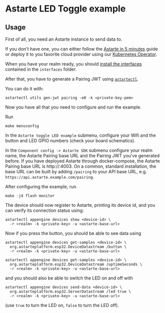 # Astarte LED Toggle example

## Usage
First of all, you need an Astarte instance to send data to.

If you don't have one, you can either follow the [Astarte in 5
minutes](https://docs.astarte-platform.org/latest/010-astarte_in_5_minutes.html) guide or deploy it
to you favorite cloud provider using our [Kubernetes
Operator](https://github.com/astarte-platform/astarte-kubernetes-operator).

When you have your realm ready, you should [install the
interfaces](https://docs.astarte-platform.org/latest/010-astarte_in_5_minutes.html#install-an-interface)
contained in the `interfaces` folder.

After that, you have to generate a Pairing JWT using
[`astartectl`](https://github.com/astarte-platform/astartectl).

You can do it with:

```
astartectl utils gen-jwt pairing -e0 -k <private-key-pem>
```

Now you have all that you need to configure and run the example.

Run

```
make menuconfig
```

In the `Astarte toggle LED example` submenu, configure your Wifi and the button and LED GPIO
numbers (check your board schematics).

In the `Component config -> Astarte SDK` submenu configure your realm name, the Astarte Pairing base
URL and the Pairing JWT you've generated before. If you have deployed Astarte through
docker-compose, the Astarte Pairing base URL is http://<your-machine-url>:4003. On a common,
standard installation, the base URL can be built by adding `/pairing` to your API base URL, e.g.
`https://api.astarte.example.com/pairing`.

After configuring the example, run

```
make -j4 flash monitor
```

The device should now register to Astarte, printing its device id, and you can verify its connection
status using:

```
astartectl appengine devices show <device-id> \
  -r <realm> -k <private-key> -u <astarte-base-url>
```

Now if you press the button, you should be able to see data using

```
astartectl appengine devices get-samples <device-id> \
  org.astarteplatform.esp32.DeviceDatastream /button \
  -r <realm> -k <private-key> -u <astarte-base-url>

astartectl appengine devices get-samples <device-id> \
  org.astarteplatform.esp32.DeviceDatastream /uptimeSeconds \
  -r <realm> -k <private-key> -u <astarte-base-url>
```

and you should also be able to switch the LED on and off with

```
astartectl appengine devices send-data <device-id> \
  org.astarteplatform.esp32.ServerDatastream /led true \
  -r <realm> -k <private-key> -u <astarte-base-url>
```

(use `true` to turn the LED on, `false` to turn the LED off).

